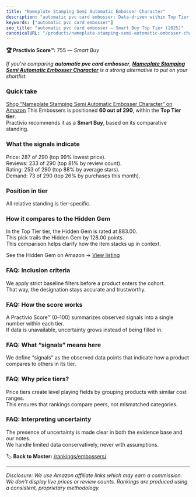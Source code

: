 ```yaml
---
title: "Nameplate Stamping Semi Automatic Embosser Character"
description: "automatic pvc card embosser: Data-driven within Top Tier ranking using the Practivio Score™. Positioned by quality, value, demand, findability, momentum."
keywords: ["automatic pvc card embosser"]
seo_title: "automatic pvc card embosser — Smart Buy Top Tier (2025)"
canonicalURL: "/products/nameplate-stamping-semi-automatic-embosser-character-B09TGVT1HN/"
---
```


**🏆 Practivio Score™:** 755 — _Smart Buy_


*If you're comparing **automatic pvc card embosser**, **[Nameplate Stamping Semi Automatic Embosser Character](https://www.amazon.com/dp/B09TGVT1HN?tag=practivio-20)** is a strong alternative to put on your shortlist.*
### Quick take
[Shop “Nameplate Stamping Semi Automatic Embosser Character” on Amazon](https://www.amazon.com/dp/B09TGVT1HN?tag=practivio-20)
This Embossers is positioned **60 out of 290**, within the **Top Tier tier**.  
Practivio recommends it as a **Smart Buy**, based on its comparative standing.

### What the signals indicate
Price: 287 of 290 (top 99% lowest price).  
Reviews: 233 of 290 (top 81% by review count).  
Rating: 253 of 290 (top 88% by average stars).  
Demand: 73 of 290 (top 26% by purchases this month).

### Position in tier
All relative standing is tier-specific.

### How it compares to the Hidden Gem
In the Top Tier tier, the Hidden Gem is rated at 883.00.  
This pick trails the Hidden Gem by 128.00 points.  
This comparison helps clarify how the item stacks up in context.  

See the Hidden Gem on Amazon → [View listing](https://www.amazon.com/dp/B07H97H9RQ?tag=practivio-20)

### FAQ: Inclusion criteria
We apply strict baseline filters before a product enters the cohort.  
That way, the designation stays accurate and trustworthy.

### FAQ: How the score works
A Practivio Score™ (0–100) summarizes observed signals into a single number within each tier.  
If data is unavailable, uncertainty grows instead of being filled in.

### FAQ: What “signals” means here
We define “signals” as the observed data points that indicate how a product compares to others in its tier.

### FAQ: Why price tiers?
Price tiers create level playing fields by grouping products with similar cost ranges.  
This ensures that rankings compare peers, not mismatched categories.

### FAQ: Interpreting uncertainty
The presence of uncertainty is made clear in both the evidence base and our notes.  
We handle limited data conservatively, never with assumptions.


🏷️ **Back to Master:** [/rankings/embossers/](/rankings/embossers/)

---
_Disclosure: We use Amazon affiliate links which may earn a commission. We don’t display live prices or review counts. Rankings are produced using a consistent, proprietary methodology._
